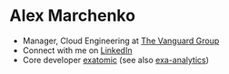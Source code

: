 # Alex Marchenko

- Manager, Cloud Engineering at [The Vanguard Group](https://www.vanguardjobs.com/)
- Connect with me on [LinkedIn](https://www.linkedin.com/in/avmarchenko/)
- Core developer [exatomic](https://github.com/exa-analytics/exatomic) (see also [exa-analytics](https://github.com/exa-analytics))
